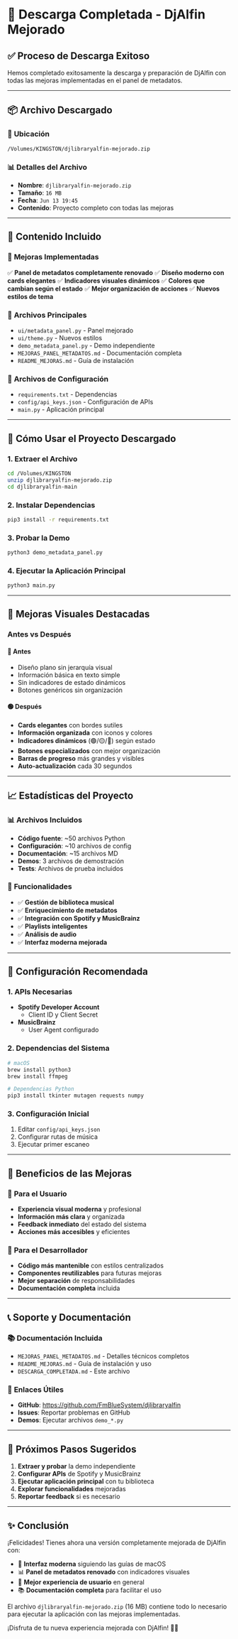 # 🎉 Descarga Completada - DjAlfin Mejorado

## ✅ **Proceso de Descarga Exitoso**

Hemos completado exitosamente la descarga y preparación de DjAlfin con todas las mejoras implementadas en el panel de metadatos.

---

## 📦 **Archivo Descargado**

### 📁 **Ubicación**
```
/Volumes/KINGSTON/djlibraryalfin-mejorado.zip
```

### 📊 **Detalles del Archivo**
- **Nombre**: `djlibraryalfin-mejorado.zip`
- **Tamaño**: `16 MB`
- **Fecha**: `Jun 13 19:45`
- **Contenido**: Proyecto completo con todas las mejoras

---

## 🎯 **Contenido Incluido**

### 🎨 **Mejoras Implementadas**
✅ **Panel de metadatos completamente renovado**
✅ **Diseño moderno con cards elegantes**
✅ **Indicadores visuales dinámicos**
✅ **Colores que cambian según el estado**
✅ **Mejor organización de acciones**
✅ **Nuevos estilos de tema**

### 📁 **Archivos Principales**
- `ui/metadata_panel.py` - Panel mejorado
- `ui/theme.py` - Nuevos estilos
- `demo_metadata_panel.py` - Demo independiente
- `MEJORAS_PANEL_METADATOS.md` - Documentación completa
- `README_MEJORAS.md` - Guía de instalación

### 🔧 **Archivos de Configuración**
- `requirements.txt` - Dependencias
- `config/api_keys.json` - Configuración de APIs
- `main.py` - Aplicación principal

---

## 🚀 **Cómo Usar el Proyecto Descargado**

### 1. **Extraer el Archivo**
```bash
cd /Volumes/KINGSTON
unzip djlibraryalfin-mejorado.zip
cd djlibraryalfin-main
```

### 2. **Instalar Dependencias**
```bash
pip3 install -r requirements.txt
```

### 3. **Probar la Demo**
```bash
python3 demo_metadata_panel.py
```

### 4. **Ejecutar la Aplicación Principal**
```bash
python3 main.py
```

---

## 🎨 **Mejoras Visuales Destacadas**

### **Antes vs Después**

#### 🔴 **Antes**
- Diseño plano sin jerarquía visual
- Información básica en texto simple
- Sin indicadores de estado dinámicos
- Botones genéricos sin organización

#### 🟢 **Después**
- **Cards elegantes** con bordes sutiles
- **Información organizada** con iconos y colores
- **Indicadores dinámicos** (🟢/🟡/🔴) según estado
- **Botones especializados** con mejor organización
- **Barras de progreso** más grandes y visibles
- **Auto-actualización** cada 30 segundos

---

## 📈 **Estadísticas del Proyecto**

### 📊 **Archivos Incluidos**
- **Código fuente**: ~50 archivos Python
- **Configuración**: ~10 archivos de config
- **Documentación**: ~15 archivos MD
- **Demos**: 3 archivos de demostración
- **Tests**: Archivos de prueba incluidos

### 🎯 **Funcionalidades**
- ✅ **Gestión de biblioteca musical**
- ✅ **Enriquecimiento de metadatos**
- ✅ **Integración con Spotify y MusicBrainz**
- ✅ **Playlists inteligentes**
- ✅ **Análisis de audio**
- ✅ **Interfaz moderna mejorada**

---

## 🔧 **Configuración Recomendada**

### 1. **APIs Necesarias**
- **Spotify Developer Account**
  - Client ID y Client Secret
- **MusicBrainz**
  - User Agent configurado

### 2. **Dependencias del Sistema**
```bash
# macOS
brew install python3
brew install ffmpeg

# Dependencias Python
pip3 install tkinter mutagen requests numpy
```

### 3. **Configuración Inicial**
1. Editar `config/api_keys.json`
2. Configurar rutas de música
3. Ejecutar primer escaneo

---

## 🎉 **Beneficios de las Mejoras**

### 👤 **Para el Usuario**
- **Experiencia visual moderna** y profesional
- **Información más clara** y organizada
- **Feedback inmediato** del estado del sistema
- **Acciones más accesibles** y eficientes

### 🔧 **Para el Desarrollador**
- **Código más mantenible** con estilos centralizados
- **Componentes reutilizables** para futuras mejoras
- **Mejor separación** de responsabilidades
- **Documentación completa** incluida

---

## 📞 **Soporte y Documentación**

### 📚 **Documentación Incluida**
- `MEJORAS_PANEL_METADATOS.md` - Detalles técnicos completos
- `README_MEJORAS.md` - Guía de instalación y uso
- `DESCARGA_COMPLETADA.md` - Este archivo

### 🔗 **Enlaces Útiles**
- **GitHub**: https://github.com/FmBlueSystem/djlibraryalfin
- **Issues**: Reportar problemas en GitHub
- **Demos**: Ejecutar archivos `demo_*.py`

---

## 🎯 **Próximos Pasos Sugeridos**

1. **Extraer y probar** la demo independiente
2. **Configurar APIs** de Spotify y MusicBrainz
3. **Ejecutar aplicación principal** con tu biblioteca
4. **Explorar funcionalidades** mejoradas
5. **Reportar feedback** si es necesario

---

## ✨ **Conclusión**

¡Felicidades! Tienes ahora una versión completamente mejorada de DjAlfin con:

- 🎨 **Interfaz moderna** siguiendo las guías de macOS
- 📊 **Panel de metadatos renovado** con indicadores visuales
- 🚀 **Mejor experiencia de usuario** en general
- 📚 **Documentación completa** para facilitar el uso

El archivo `djlibraryalfin-mejorado.zip` (16 MB) contiene todo lo necesario para ejecutar la aplicación con las mejoras implementadas.

¡Disfruta de tu nueva experiencia mejorada con DjAlfin! 🎵✨
